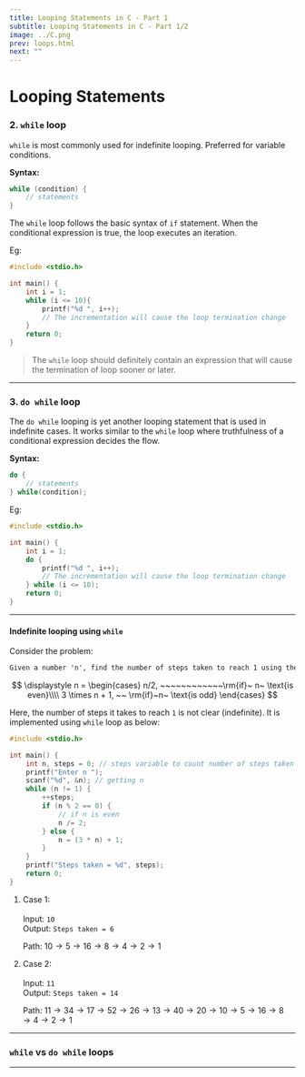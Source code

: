 ```yaml
---
title: Looping Statements in C - Part 1
subtitle: Looping Statements in C - Part 1/2
image: ../C.png
prev: loops.html
next: ""
---
```


# Looping Statements

### 2. `while` loop

`while` is most commonly used for indefinite looping. Preferred for variable conditions.

**Syntax:**

```c
while (condition) {
    // statements
}
```

The `while` loop follows the basic syntax of `if` statement. When the conditional expression is true, the loop executes an iteration.

Eg:

```c
#include <stdio.h>

int main() {
    int i = 1;
    while (i <= 10){
        printf("%d ", i++);
        // The incrementation will cause the loop termination change
    }
    return 0;
}
```

> The `while` loop should definitely contain an expression that will cause the termination of loop sooner or later.

---

### 3. `do while` loop

The `do while` looping is yet another looping statement that is used in indefinite cases. It works similar to the `while` loop where truthfulness of a conditional expression decides the flow.

**Syntax:**

```c
do {
    // statements
} while(condition);
```

Eg:

```c
#include <stdio.h>

int main() {
    int i = 1;
    do {
        printf("%d ", i++);
        // The incrementation will cause the loop termination change
    } while (i <= 10);
    return 0;
}
```

---

#### Indefinite looping using `while`

Consider the problem:

```txt
Given a number 'n', find the number of steps taken to reach 1 using the following function:
```

$$
\displaystyle
n =
\begin{cases}
n/2, ~~~~~~~~~~~~\rm{if}~ n~ \text{is even}\\\\
3 \times n + 1, ~~ \rm{if}~n~ \text{is odd}
\end{cases}
$$

Here, the number of steps it takes to reach `1` is not clear (indefinite).
It is implemented using `while` loop as below:

```c
#include <stdio.h>

int main() {
    int n, steps = 0; // steps variable to count number of steps taken
    printf("Enter n ");
    scanf("%d", &n); // getting n
    while (n != 1) {
        ++steps;
        if (n % 2 == 0) {
            // if n is even
            n /= 2;
        } else {
            n = (3 * n) + 1;
        }
    }
    printf("Steps taken = %d", steps);
    return 0;
}
```

<ol>
<li>Case 1:
<br><br>
Input: <code>10</code><br>
Output: <code>Steps taken = 6</code><br>

Path: $10 \rightarrow 5 \rightarrow 16 \rightarrow 8 \rightarrow 4 \rightarrow 2 \rightarrow 1$

</li>
<li> Case 2:
<br><br>
Input: <code>11</code><br>
Output: <code>Steps taken = 14</code><br>

Path: $11 \rightarrow 34 \rightarrow 17 \rightarrow 52 \rightarrow 26 \rightarrow 13 \rightarrow 40 \rightarrow 20 \rightarrow 10 \rightarrow 5 \rightarrow 16 \rightarrow 8 \rightarrow 4 \rightarrow 2 \rightarrow 1$

</li>
</ol>

---

### `while` vs `do while` loops

---
